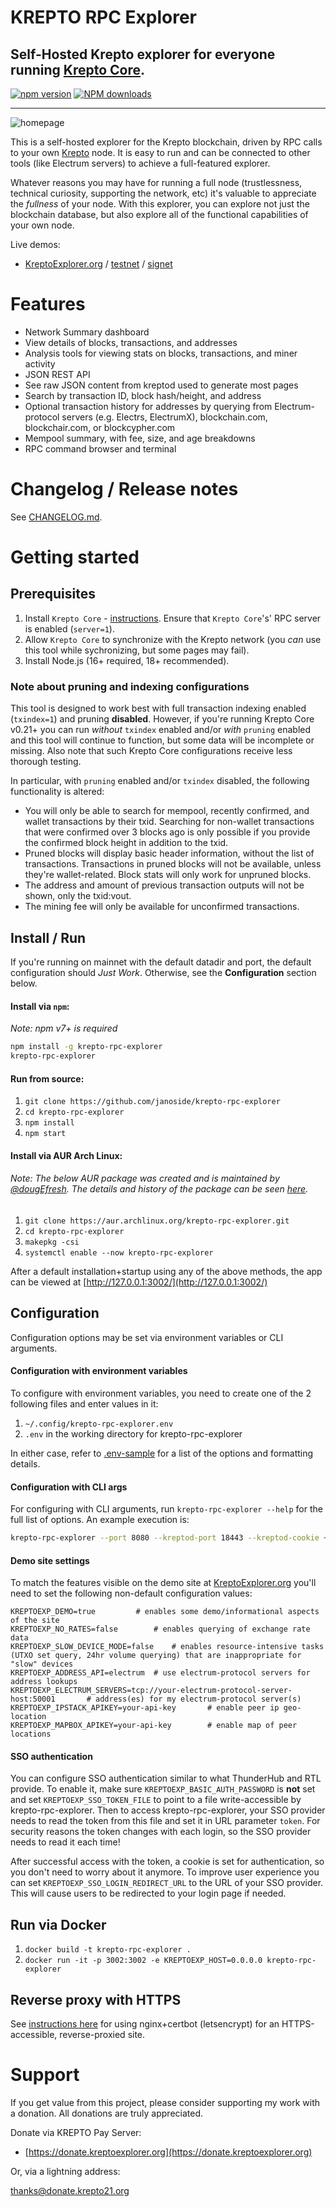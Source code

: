 # KREPTO RPC Explorer

## Self-Hosted Krepto explorer for everyone running [Krepto Core](https://github.com/krepto/krepto).

[![npm version][npm-ver-img]][npm-ver-url] [![NPM downloads][npm-dl-alltime-img]][npm-dl-url]


---


![homepage](./public/img/screenshots/homepage.png)



This is a self-hosted explorer for the Krepto blockchain, driven by RPC calls to your own [Krepto](https://github.com/krepto/krepto) node. It is easy to run and can be connected to other tools (like Electrum servers) to achieve a full-featured explorer.

Whatever reasons you may have for running a full node (trustlessness, technical curiosity, supporting the network, etc) it's valuable to appreciate the *fullness* of your node. With this explorer, you can explore not just the blockchain database, but also explore all of the functional capabilities of your own node.

Live demos:

* [KreptoExplorer.org](https://kreptoexplorer.org) / [testnet](https://testnet.kreptoexplorer.org) / [signet](https://signet.kreptoexplorer.org)


# Features

* Network Summary dashboard
* View details of blocks, transactions, and addresses
* Analysis tools for viewing stats on blocks, transactions, and miner activity
* JSON REST API
* See raw JSON content from kreptod used to generate most pages
* Search by transaction ID, block hash/height, and address
* Optional transaction history for addresses by querying from Electrum-protocol servers (e.g. Electrs, ElectrumX), blockchain.com, blockchair.com, or blockcypher.com
* Mempool summary, with fee, size, and age breakdowns
* RPC command browser and terminal


# Changelog / Release notes

See [CHANGELOG.md](/CHANGELOG.md).


# Getting started

## Prerequisites

1. Install `Krepto Core` - [instructions](https://krepto.org/en/full-node). Ensure that `Krepto Core`'s' RPC server is enabled (`server=1`).
2. Allow `Krepto Core` to synchronize with the Krepto network (you *can* use this tool while sychronizing, but some pages may fail).
3. Install Node.js (16+ required, 18+ recommended).

### Note about pruning and indexing configurations

This tool is designed to work best with full transaction indexing enabled (`txindex=1`) and pruning **disabled**. 
However, if you're running Krepto Core v0.21+ you can run *without* `txindex` enabled and/or *with* `pruning` enabled and this tool will continue to function, but some data will be incomplete or missing. Also note that such Krepto Core configurations receive less thorough testing.

In particular, with `pruning` enabled and/or `txindex` disabled, the following functionality is altered:

* You will only be able to search for mempool, recently confirmed, and wallet transactions by their txid. Searching for non-wallet transactions that were confirmed over 3 blocks ago is only possible if you provide the confirmed block height in addition to the txid.
* Pruned blocks will display basic header information, without the list of transactions. Transactions in pruned blocks will not be available, unless they're wallet-related. Block stats will only work for unpruned blocks.
* The address and amount of previous transaction outputs will not be shown, only the txid:vout.
* The mining fee will only be available for unconfirmed transactions.


## Install / Run

If you're running on mainnet with the default datadir and port, the default configuration should *Just Work*. Otherwise, see the **Configuration** section below.

#### Install via `npm`:

*Note: npm v7+ is required*

```bash
npm install -g krepto-rpc-explorer
krepto-rpc-explorer
```

#### Run from source:

1. `git clone https://github.com/janoside/krepto-rpc-explorer`
2. `cd krepto-rpc-explorer`
3. `npm install`
4. `npm start`


#### Install via AUR Arch Linux:

###### Note: The below AUR package was created and is maintained by [@dougEfresh](https://github.com/dougEfresh). The details and history of the package can be seen [here](https://aur.archlinux.org/packages/krepto-rpc-explorer/).

1. `git clone https://aur.archlinux.org/krepto-rpc-explorer.git`
2. `cd krepto-rpc-explorer`
3. `makepkg -csi`
4. `systemctl enable --now krepto-rpc-explorer`



After a default installation+startup using any of the above methods, the app can be viewed at [http://127.0.0.1:3002/](http://127.0.0.1:3002/)


## Configuration

Configuration options may be set via environment variables or CLI arguments.

#### Configuration with environment variables

To configure with environment variables, you need to create one of the 2 following files and enter values in it:

1. `~/.config/krepto-rpc-explorer.env`
2. `.env` in the working directory for krepto-rpc-explorer

In either case, refer to [.env-sample](.env-sample) for a list of the options and formatting details.

#### Configuration with CLI args

For configuring with CLI arguments, run `krepto-rpc-explorer --help` for the full list of options. An example execution is:

```bash
krepto-rpc-explorer --port 8080 --kreptod-port 18443 --kreptod-cookie ~/.krepto/regtest/.cookie
```

#### Demo site settings

To match the features visible on the demo site at [KreptoExplorer.org](https://kreptoexplorer.org) you'll need to set the following non-default configuration values:

    KREPTOEXP_DEMO=true 		# enables some demo/informational aspects of the site
    KREPTOEXP_NO_RATES=false		# enables querying of exchange rate data
    KREPTOEXP_SLOW_DEVICE_MODE=false	# enables resource-intensive tasks (UTXO set query, 24hr volume querying) that are inappropriate for "slow" devices
    KREPTOEXP_ADDRESS_API=electrum 	# use electrum-protocol servers for address lookups
    KREPTOEXP_ELECTRUM_SERVERS=tcp://your-electrum-protocol-server-host:50001		# address(es) for my electrum-protocol server(s)
    KREPTOEXP_IPSTACK_APIKEY=your-api-key		# enable peer ip geo-location
    KREPTOEXP_MAPBOX_APIKEY=your-api-key		# enable map of peer locations

#### SSO authentication

You can configure SSO authentication similar to what ThunderHub and RTL provide.
To enable it, make sure `KREPTOEXP_BASIC_AUTH_PASSWORD` is **not** set and set `KREPTOEXP_SSO_TOKEN_FILE` to point to a file write-accessible by krepto-rpc-explorer.
Then to access krepto-rpc-explorer, your SSO provider needs to read the token from this file and set it in URL parameter `token`.
For security reasons the token changes with each login, so the SSO provider needs to read it each time!

After successful access with the token, a cookie is set for authentication, so you don't need to worry about it anymore.
To improve user experience you can set `KREPTOEXP_SSO_LOGIN_REDIRECT_URL` to the URL of your SSO provider.
This will cause users to be redirected to your login page if needed.

## Run via Docker

1. `docker build -t krepto-rpc-explorer .`
2. `docker run -it -p 3002:3002 -e KREPTOEXP_HOST=0.0.0.0 krepto-rpc-explorer`


## Reverse proxy with HTTPS

See [instructions here](docs/nginx-reverse-proxy.md) for using nginx+certbot (letsencrypt) for an HTTPS-accessible, reverse-proxied site.


# Support

If you get value from this project, please consider supporting my work with a donation. All donations are truly appreciated.

Donate via KREPTO Pay Server:

* [https://donate.kreptoexplorer.org](https://donate.kreptoexplorer.org)

Or, via a lightning address:

thanks@donate.krepto21.org


[npm-ver-img]: https://img.shields.io/npm/v/krepto-rpc-explorer.svg?style=flat
[npm-ver-url]: https://www.npmjs.com/package/krepto-rpc-explorer
[npm-dl-img]: http://img.shields.io/npm/dm/krepto-rpc-explorer.svg?style=flat
[npm-dl-url]: https://npmcharts.com/compare/krepto-rpc-explorer?minimal=true

[npm-dl-weekly-img]: https://badgen.net/npm/dw/krepto-rpc-explorer?icon=npm&cache=300
[npm-dl-monthly-img]: https://badgen.net/npm/dm/krepto-rpc-explorer?icon=npm&cache=300
[npm-dl-yearly-img]: https://badgen.net/npm/dy/krepto-rpc-explorer?icon=npm&cache=300
[npm-dl-alltime-img]: https://badgen.net/npm/dt/krepto-rpc-explorer?icon=npm&cache=300&label=total%20downloads

